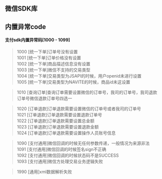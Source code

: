 ## 微信SDK库

## 内置异常code

#### 支付sdk内置异常码[1000 - 1099]
> 1000	[统一下单]订单号没有设置    
> 1001	[统一下单]订单价格没有设置    
> 1002	[统一下单]商品描述信息没有设置    
> 1003	[统一下单]微信不支持的交易类型    
> 1004	[统一下单]交易类型为JSAPI的时候，用户openid未进行设置   
> 1005	[统一下单]交易类型为NAVITE的时候，商品id未这设置    

> 1010	[查询订单]查询订单需要设置微信的订单号，我司的订单号，我司退款订单号微信退款订单号四选一

> 1020	[订单退款]订单退款需要设置微信的订单号或者我司的订单号    
> 1021	[订单退款]订单退款需要设置退款订单号    
> 1022	[订单退款]订单退款需要设置总金额    
> 1023	[订单退款]订单退款需要设置退款金额    
> 1024	[订单退款]订单退款需要设置操作人员账号信息    

> 1090	[支付通用]微信回调的时候无任何参数传递，一般情况为来源非法    
> 1091	[支付通用]微信回调的时候签名sign不正确    
> 1092	[支付通用]微信回调的时候状态码不是SUCCESS   
> 1093	[支付通用]微信方处理交易业务逻辑失败    

> 1990 	[通用]xml数据解析失败   
